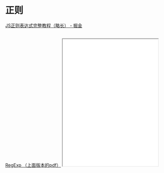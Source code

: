 
# 正则
<!-- [基础 pdf 文档](https://cdn.jsdelivr.net/gh/findwei/learnImages@main/javascipt/js基础.pdf) -->
<!-- [基础 pdf 文档](/page/javascript/img/js基础.pdf) -->

<a href="https://juejin.cn/post/6844903487155732494?share_token=1b865e30-dfbb-45f0-a935-61a489198e6f" target="_blank">JS正则表达式完整教程（略长） - 掘金</a>

<br/>
<a href="https://cdn.jsdelivr.net/gh/findwei/learnImages@main/javascript/JavaScript正则表达式迷你书（1.1版）.pdf" target="_blank">RegExp （上面版本的pdf）</a>


<iframe src="/pdfjs-4.2.67-dist/web/viewer.html?file=https://cdn.jsdelivr.net/gh/findwei/learnImages@main/javascript/JavaScript正则表达式迷你书（1.1版）.pdf" height="400" ></iframe>


